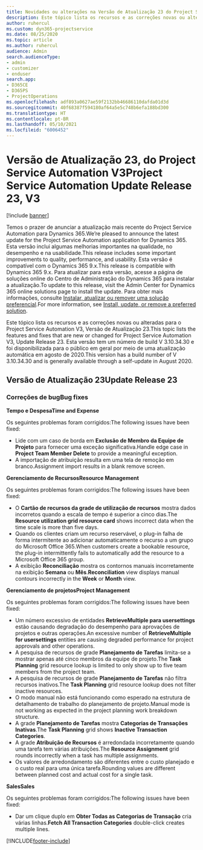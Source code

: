 ```yaml
---
title: Novidades ou alterações na Versão de Atualização 23 do Project Service Automation V3
description: Este tópico lista os recursos e as correções novas ou alteradas disponíveis na Versão de Atualização 23 do Project Service Automation V3.
author: ruhercul
ms.custom: dyn365-projectservice
ms.date: 08/25/2020
ms.topic: article
ms.author: ruhercul
audience: Admin
search.audienceType:
- admin
- customizer
- enduser
search.app:
- D365CE
- D365PS
- ProjectOperations
ms.openlocfilehash: adf893a0627ae59f2132bb46686110dafda01d3d
ms.sourcegitcommit: 40f68387f594180af64a5e5c748b6efa188bd300
ms.translationtype: HT
ms.contentlocale: pt-BR
ms.lasthandoff: 05/10/2021
ms.locfileid: "6006452"
---
```

# <a name="project-service-automation-update-release-23-v3"></a><span data-ttu-id="2d542-103">Versão de Atualização 23, do Project Service Automation V3</span><span class="sxs-lookup"><span data-stu-id="2d542-103">Project Service Automation Update Release 23, V3</span></span>

[!include [banner](../includes/psa-now-project-operations.md)]

<span data-ttu-id="2d542-104">Temos o prazer de anunciar a atualização mais recente do Project Service Automation para Dynamics 365.</span><span class="sxs-lookup"><span data-stu-id="2d542-104">We’re pleased to announce the latest update for the Project Service Automation application for Dynamics 365.</span></span> <span data-ttu-id="2d542-105">Esta versão inclui algumas melhorias importantes na qualidade, no desempenho e na usabilidade.</span><span class="sxs-lookup"><span data-stu-id="2d542-105">This release includes some important improvements to quality, performance, and usability.</span></span> <span data-ttu-id="2d542-106">Esta versão é compatível com o Dynamics 365 9.x.</span><span class="sxs-lookup"><span data-stu-id="2d542-106">This release is compatible with Dynamics 365 9.x.</span></span> <span data-ttu-id="2d542-107">Para atualizar para esta versão, acesse a página de soluções online do Centro de Administração do Dynamics 365 para instalar a atualização.</span><span class="sxs-lookup"><span data-stu-id="2d542-107">To update to this release, visit the Admin Center for Dynamics 365 online solutions page to install the update.</span></span> <span data-ttu-id="2d542-108">Para obter mais informações, consulte [Instalar, atualizar ou remover uma solução preferencial](/power-platform/admin/install-remove-preferred-solution).</span><span class="sxs-lookup"><span data-stu-id="2d542-108">For more information, see [Install, update, or remove a preferred solution](/power-platform/admin/install-remove-preferred-solution).</span></span>

<span data-ttu-id="2d542-109">Este tópico lista os recursos e as correções novas ou alteradas para o Project Service Automation V3, Versão de Atualização 23.</span><span class="sxs-lookup"><span data-stu-id="2d542-109">This topic lists the features and fixes that are new or changed for Project Service Automation V3, Update Release 23.</span></span> <span data-ttu-id="2d542-110">Esta versão tem um número de build V 3.10.34.30 e foi disponibilizada para o público em geral por meio de uma atualização automática em agosto de 2020.</span><span class="sxs-lookup"><span data-stu-id="2d542-110">This version has a build number of V 3.10.34.30 and is generally available through a self-update in August 2020.</span></span>

## <a name="update-release-23"></a><span data-ttu-id="2d542-111">Versão de Atualização 23</span><span class="sxs-lookup"><span data-stu-id="2d542-111">Update Release 23</span></span>

### <a name="bug-fixes"></a><span data-ttu-id="2d542-112">Correções de bug</span><span class="sxs-lookup"><span data-stu-id="2d542-112">Bug fixes</span></span>

<span data-ttu-id="2d542-113">**Tempo e Despesa**</span><span class="sxs-lookup"><span data-stu-id="2d542-113">**Time and Expense**</span></span>

<span data-ttu-id="2d542-114">Os seguintes problemas foram corrigidos:</span><span class="sxs-lookup"><span data-stu-id="2d542-114">The following issues have been fixed:</span></span>
- <span data-ttu-id="2d542-115">Lide com um caso de borda em **Exclusão de Membro da Equipe de Projeto** para fornecer uma exceção significativa.</span><span class="sxs-lookup"><span data-stu-id="2d542-115">Handle edge case in **Project Team Member Delete** to provide a meaningful exception.</span></span>
- <span data-ttu-id="2d542-116">A importação de atribuição resulta em uma tela de remoção em branco.</span><span class="sxs-lookup"><span data-stu-id="2d542-116">Assignment import results in a blank remove screen.</span></span>

<span data-ttu-id="2d542-117">**Gerenciamento de Recursos**</span><span class="sxs-lookup"><span data-stu-id="2d542-117">**Resource Management**</span></span>

<span data-ttu-id="2d542-118">Os seguintes problemas foram corrigidos:</span><span class="sxs-lookup"><span data-stu-id="2d542-118">The following issues have been fixed:</span></span>

- <span data-ttu-id="2d542-119">O **Cartão de recursos da grade de utilização de recursos** mostra dados incorretos quando a escala de tempo é superior a cinco dias.</span><span class="sxs-lookup"><span data-stu-id="2d542-119">The **Resource utilization grid resource card** shows incorrect data when the time scale is more than five days.</span></span>
- <span data-ttu-id="2d542-120">Quando os clientes criam um recurso reservável, o plug-in falha de forma intermitente ao adicionar automaticamente o recurso a um grupo do Microsoft Office 365.</span><span class="sxs-lookup"><span data-stu-id="2d542-120">When customers create a bookable resource, the plug-in intermittently fails to automatically add the resource to a Microsoft Office 365 group.</span></span>
- <span data-ttu-id="2d542-121">A exibição **Reconciliação** mostra os contornos manuais incorretamente na exibição **Semana** ou **Mês**.</span><span class="sxs-lookup"><span data-stu-id="2d542-121">**Reconciliation** view displays manual contours incorrectly in the **Week** or **Month** view.</span></span>

<span data-ttu-id="2d542-122">**Gerenciamento de projetos**</span><span class="sxs-lookup"><span data-stu-id="2d542-122">**Project Management**</span></span>

<span data-ttu-id="2d542-123">Os seguintes problemas foram corrigidos:</span><span class="sxs-lookup"><span data-stu-id="2d542-123">The following issues have been fixed:</span></span>

- <span data-ttu-id="2d542-124">Um número excessivo de entidades **RetrieveMultiple para usersettings** estão causando degradação do desempenho para aprovações de projetos e outras operações.</span><span class="sxs-lookup"><span data-stu-id="2d542-124">An excessive number of **RetrieveMultiple for usersettings** entities are causing degraded performance for project approvals and other operations.</span></span>
- <span data-ttu-id="2d542-125">A pesquisa de recursos de grade **Planejamento de Tarefas** limita-se a mostrar apenas até cinco membros da equipe de projeto.</span><span class="sxs-lookup"><span data-stu-id="2d542-125">The **Task Planning** grid resource lookup is limited to only show up to five team members from the project team.</span></span> 
- <span data-ttu-id="2d542-126">A pesquisa de recursos de grade **Planejamento de Tarefas** não filtra recursos inativos.</span><span class="sxs-lookup"><span data-stu-id="2d542-126">The **Task Planning** grid resource lookup does not filter inactive resources.</span></span>
- <span data-ttu-id="2d542-127">O modo manual não está funcionando como esperado na estrutura de detalhamento de trabalho do planejamento de projeto.</span><span class="sxs-lookup"><span data-stu-id="2d542-127">Manual mode is not working as expected in the project planning work breakdown structure.</span></span>
- <span data-ttu-id="2d542-128">A grade **Planejamento de Tarefas** mostra **Categorias de Transações Inativas**.</span><span class="sxs-lookup"><span data-stu-id="2d542-128">The **Task Planning** grid shows **Inactive Transaction Categories**.</span></span>
- <span data-ttu-id="2d542-129">A grade **Atribuição de Recursos** é arredondada incorretamente quando uma tarefa tem várias atribuições.</span><span class="sxs-lookup"><span data-stu-id="2d542-129">The **Resource Assignment** grid rounds incorrectly when a task has multiple assignments.</span></span>
- <span data-ttu-id="2d542-130">Os valores de arredondamento são diferentes entre o custo planejado e o custo real para uma única tarefa.</span><span class="sxs-lookup"><span data-stu-id="2d542-130">Rounding values are different between planned cost and actual cost for a single task.</span></span>

<span data-ttu-id="2d542-131">**Sales**</span><span class="sxs-lookup"><span data-stu-id="2d542-131">**Sales**</span></span>

<span data-ttu-id="2d542-132">Os seguintes problemas foram corrigidos:</span><span class="sxs-lookup"><span data-stu-id="2d542-132">The following issues have been fixed:</span></span>

- <span data-ttu-id="2d542-133">Dar um clique duplo em **Obter Todas as Categorias de Transação** cria várias linhas.</span><span class="sxs-lookup"><span data-stu-id="2d542-133">**Fetch All Transaction Categories** double-click creates multiple lines.</span></span>


[!INCLUDE[footer-include](../includes/footer-banner.md)]